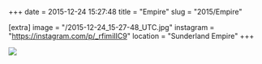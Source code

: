 +++
date = 2015-12-24 15:27:48
title = "Empire"
slug = "2015/Empire"

[extra]
image = "/2015-12-24_15-27-48_UTC.jpg"
instagram = "https://instagram.com/p/_rfimiIIC9"
location = "Sunderland Empire"
+++

<img src="/2015-12-24_15-27-48_UTC.jpg" />
